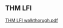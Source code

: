 ## THM LFI

[THM LFI walkthorugh.pdf](https://github.com/r0sha1/r0sha1.github.io/files/8055028/THM.LFI.walkthorugh.pdf)
